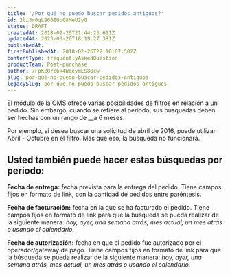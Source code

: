 ```yaml
---
title: '¿Por qué no puedo buscar pedidos antiguos?'
id: 2li3r0qL960IUu08MeU2yG
status: DRAFT
createdAt: 2018-02-26T21:44:23.611Z
updatedAt: 2023-03-20T18:19:27.381Z
publishedAt: 
firstPublishedAt: 2018-02-26T22:10:07.502Z
contentType: frequentlyAskedQuestion
productTeam: Post-purchase
author: 7FpKZ0rc6k4WqeymES80cw
slug: por-que-no-puedo-buscar-pedidos-antiguos
legacySlug: por-que-no-puedo-buscar-pedidos-antiguos
---
```


El módulo de la OMS ofrece varias posibilidades de filtros en relación a un pedido. Sin embargo, cuando se refiere al período, sus búsquedas deben ser hechas con un rango de __a 6 meses.

Por ejemplo, si desea buscar una solicitud de abril de 2016, puede utilizar Abril - Octubre en el filtro. Más que eso, la búsqueda no funcionará.

## Usted también puede hacer estas búsquedas por período:

__Fecha de entrega:__ fecha prevista para la entrega del pedido. Tiene campos fijos en formato de link, con la cantidad de pedidos entre paréntesis.

__Fecha de facturación:__ fecha en la que se ha facturado el pedido. Tiene campos fijos en formato de link para que la búsqueda se pueda realizar de la siguiente manera: *hoy, ayer, una semana atrás, mes actual, un mes atrás o usando el calendario.*

__Fecha de autorización:__ fecha en que el pedido fue autorizado por el operador/gateway de pago. Tiene campos fijos en formato de link para que la búsqueda se pueda realizar de la siguiente manera: *hoy, ayer, una semana atrás, mes actual, un mes atrás o usando el calendario.*
